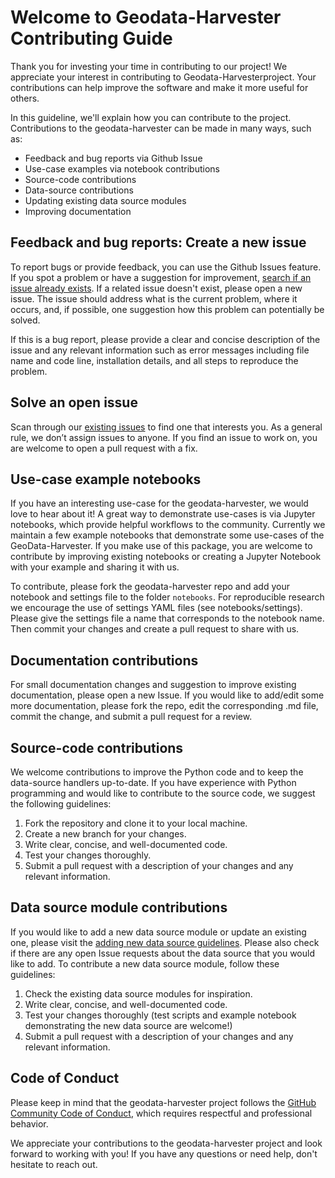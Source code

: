 # Welcome to Geodata-Harvester Contributing Guide 

Thank you for investing your time in contributing to our project! We appreciate your interest in contributing to Geodata-Harvesterproject. Your contributions can help improve the software and make it more useful for others.  

In this guideline, we'll explain how you can contribute to the project. Contributions to the geodata-harvester can be made in many ways, such as:

- Feedback and bug reports via Github Issue
- Use-case examples via notebook contributions
- Source-code contributions
- Data-source contributions
- Updating existing data source modules
- Improving documentation


## Feedback and bug reports: Create a new issue
To report bugs or provide feedback, you can use the Github Issues feature. If you spot a problem or have a suggestion for improvement, [search if an issue already exists](https://github.com/Sydney-Informatics-Hub/geodata-harvester/issues). If a related issue doesn't exist, please open a new issue. The issue should address what is the current problem, where it occurs, and, if possible, one suggestion how this problem can potentially be solved. 

If this is a bug report, please  provide a clear and concise description of the issue and any relevant information
such as error messages including file name and code line, installation details, and all steps to reproduce the problem.

## Solve an open issue
Scan through our [existing issues](https://github.com/Sydney-Informatics-Hub/geodata-harvester/issues) to find one that interests you. As a general rule, we don’t assign issues to anyone. If you find an issue to work on, you are welcome to open a pull request with a fix.

## Use-case example notebooks
If you have an interesting use-case for the geodata-harvester, we would love to hear about it! A great way to demonstrate use-cases is via Jupyter notebooks, which provide helpful workflows to the community. Currently we maintain a few example notebooks that demonstrate some use-cases of the GeoData-Harvester. If you make use of this package, you are welcome to contribute by improving existing notebooks or creating a Jupyter Notebook with your example and sharing it with us.

To contribute, please fork the geodata-harvester repo and add your notebook and settings file to the folder `notebooks`. For reproducible research we encourage the use of settings YAML files (see notebooks/settings). Please give the settings file a name that corresponds to the notebook name. Then commit your changes and create a pull request to share with us.


## Documentation contributions
For small documentation changes and suggestion to improve existing documentation, please open a new Issue. If you would like to add/edit some more documentation, please fork the repo, edit the corresponding .md file, commit the change, and submit a pull request for a review.


## Source-code contributions
We welcome contributions to improve the Python code and to keep the data-source handlers up-to-date. If you have experience with Python programming and would like to contribute to the source code, we suggest the following guidelines:

1) Fork the repository and clone it to your local machine.
2) Create a new branch for your changes.
3) Write clear, concise, and well-documented code.
4) Test your changes thoroughly.
5) Submit a pull request with a description of your changes and any relevant information.


## Data source module contributions

If you would like to add a new data source module or update an existing one, please visit the [adding new data source guidelines](How_to_add_DataSources.md). Please also check if there are any open Issue requests about the data source that you would like to add. To contribute a new data source module, follow these guidelines:

1) Check the existing data source modules for inspiration.
2) Write clear, concise, and well-documented code.
3) Test your changes thoroughly (test scripts and example notebook demonstrating the new data source are welcome!)
4) Submit a pull request with a description of your changes and any relevant information.

## Code of Conduct

Please keep in mind that the geodata-harvester project follows the [GitHub Community Code of Conduct](https://docs.github.com/en/site-policy/github-terms/github-community-code-of-conduct), which requires respectful and professional behavior.

We appreciate your contributions to the geodata-harvester project and look forward to working with you! If you have any questions or need help, don't hesitate to reach out.